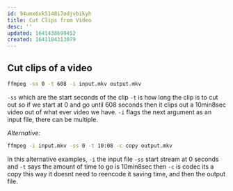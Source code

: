 ```yaml
---
id: 94umx6xk5148i7odjvbikyh
title: Cut Clips from Video
desc: ''
updated: 1641438699452
created: 1641184313079
---
```



## Cut clips of a video

```bash
ffmpeg -ss 0 -t 608 -i input.mkv output.mkv
```

`-ss` which are the start seconds of the clip
`-t` is how long the clip is to cut out so if we start at 0 and go until 608 seconds then it clips out a 10min8sec video out of what ever video we have. 
`-i` flags the next argument as an input file, there can be multiple.

_Alternative:_

```bash
ffmpeg -i input.mkv -ss 0 -t 10:08 -c copy output.mkv
```

In this alternative examples, 
`-i` the input file 
`-ss` start stream at 0 seconds and 
`-t` says the amount of time to go is 10min8sec then 
`-c` is codec its a copy this way it doesnt need to reencode it saving time, and then the output file.
